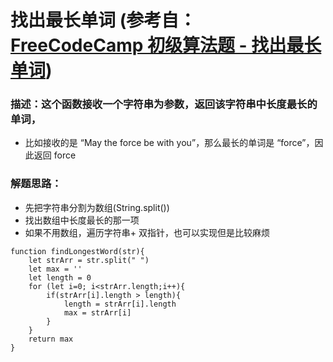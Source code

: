 # 找出最长单词 (参考自： [FreeCodeCamp 初级算法题 - 找出最长单词](https://singsing.io/blog/fcc/basic-find-the-longest-word-in-a-string/#more))
### 描述：这个函数接收一个字符串为参数，返回该字符串中长度最长的单词，
* 比如接收的是 “May the force be with you”，那么最长的单词是 “force”，因此返回 force

### 解题思路：
* 先把字符串分割为数组(String.split())
* 找出数组中长度最长的那一项
* 如果不用数组，遍历字符串+ 双指针，也可以实现但是比较麻烦

```
function findLongestWord(str){
    let strArr = str.split(" ")
    let max = ''
    let length = 0
    for (let i=0; i<strArr.length;i++){
        if(strArr[i].length > length){
            length = strArr[i].length
            max = strArr[i]
        }
    }
    return max
}
```

